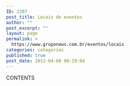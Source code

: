 ```yaml
---
ID: 2207
post_title: Locais de eventos
author: ""
post_excerpt: ""
layout: page
permalink: >
  https://www.gruponews.com.br/eventos/locais
categories: categories
published: true
post_date: 2012-04-08 00:29:04
---
```

CONTENTS